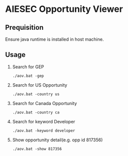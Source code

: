 # AIESEC Opportunity Viewer

## Prequisition

Ensure java runtime is installed in host machine.

## Usage

1. Search for GEP

    `./aov.bat -gep`

1. Search for US Opportunity

    `./aov.bat -country us`

1. Search for Canada Opportunity

    `./aov.bat -country ca`

1. Search for keyword Developer

    `./aov.bat -keyword developer`

1. Show opportunity detail(e.g. opp id 817356)

    `./aov.bat -show 817356`


